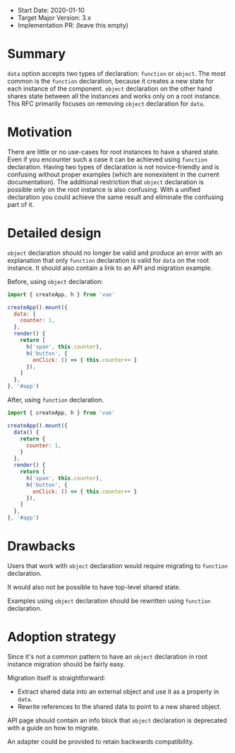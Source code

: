 - Start Date: 2020-01-10
- Target Major Version: 3.x
- Implementation PR: (leave this empty)

# Summary

`data` option accepts two types of declaration: `function` or `object`. The most common is the `function` declaration, because it creates a new state for each instance of the component. `object` declaration on the other hand shares state between all the  instances and works only on a root instance. This RFC primarily focuses on removing `object` declaration for `data`.

# Motivation

There are little or no use-cases for root instances to have a shared state. Even if you encounter such a case it can be achieved using `function` declaration.
Having two types of declaration is not novice-friendly and is confusing without proper examples (which are nonexistent in the current documentation). The additional restriction that `object` declaration is possible only on the root instance is also confusing.
With a unified declaration you could achieve the same result and eliminate the confusing part of it.

# Detailed design

`object` declaration should no longer be valid and produce an error with an explanation that only `function` declaration is valid for `data` on the root instance. It should also contain a link to an API and migration example.

Before, using `object` declaration:

```js
import { createApp, h } from 'vue'

createApp().mount({
  data: {
    counter: 1,
  },
  render() {
    return [
      h('span', this.counter),
      h('button', {
        onClick: () => { this.counter++ }
      }),
    ]
  },
}, '#app')
```

After, using `function` declaration.

```js
import { createApp, h } from 'vue'

createApp().mount({
  data() {
    return {
      counter: 1,
    }
  },
  render() {
    return [
      h('span', this.counter),
      h('button', {
        onClick: () => { this.counter++ }
      }),
    ]
  },
}, '#app')
```

# Drawbacks

Users that work with `object` declaration would require migrating to `function` declaration.

It would also not be possible to have top-level shared state.

Examples using `object` declaration should be rewritten using `function` declaration.

# Adoption strategy

Since it's not a common pattern to have an `object` declaration in root instance migration should be fairly easy.

Migration itself is straightforward:

* Extract shared data into an external object and use it as a property in `data`.
* Rewrite references to the shared data to point to a new shared object.

API page should contain an info block that `object` declaration is deprecated with a guide on how to migrate.

An adapter could be provided to retain backwards compatibility.
